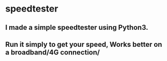 # speedtester
I made a simple speedtester using Python3.
---
Run it simply to get your speed, Works better on a broadband/4G connection/
---
